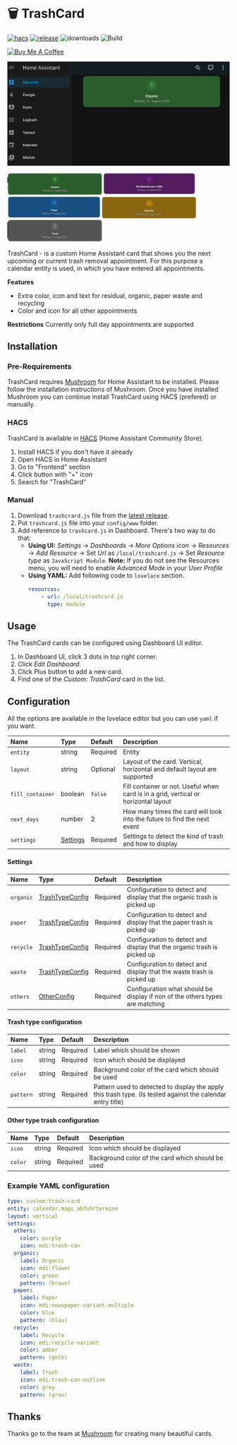# 🗑️ TrashCard

[![hacs][hacs-badge]][hacs-url]
[![release][release-badge]][release-url]
![downloads][downloads-badge]
![Build][build-badge]

<a href="https://www.buymeacoffee.com/idaho" target="_blank"><img src="https://www.buymeacoffee.com/assets/img/custom_images/white_img.png" alt="Buy Me A Coffee" style="height: auto !important;width: auto !important;" ></a>

![Cover](https://raw.githubusercontent.com/idaho/hassio-trash-card/c4d1af0895da6e0ad75ae46d0d6ce9c4cbce4a07/docs/img/overview.png)

![Organic](https://raw.githubusercontent.com/idaho/hassio-trash-card/c4d1af0895da6e0ad75ae46d0d6ce9c4cbce4a07/docs/img/organic.png)![Other Trash](https://raw.githubusercontent.com/idaho/hassio-trash-card/c4d1af0895da6e0ad75ae46d0d6ce9c4cbce4a07/docs/img/others.png)![Paper](https://raw.githubusercontent.com/idaho/hassio-trash-card/c4d1af0895da6e0ad75ae46d0d6ce9c4cbce4a07/docs/img/paper.png)![Recycle](https://raw.githubusercontent.com/idaho/hassio-trash-card/c4d1af0895da6e0ad75ae46d0d6ce9c4cbce4a07/docs/img/recycle.png)![Waste](https://raw.githubusercontent.com/idaho/hassio-trash-card/c4d1af0895da6e0ad75ae46d0d6ce9c4cbce4a07/docs/img/waste.png)

TrashCard - is a custom Home Assistant card that shows you the next upcoming or current trash removal appointment. 
For this purpose a calendar entity is used, in which you have entered all appointments.

**Features**
- Extra color, icon and text for residual, organic, paper waste and recycling
- Color and icon for all other appointments

**Restrictions**
Currently only full day appointments are supported

## Installation

### Pre-Requirements

TrashCard requires [Mushroom][mushroom-url] for Home Assistant to be installed. Please follow the installation instructions of Mushroom. Once you have installed Mushroom you can continue install TrashCard using HACS (prefered) or manually.

### HACS

TrashCard is available in [HACS][hacs] (Home Assistant Community Store).

1. Install HACS if you don't have it already
2. Open HACS in Home Assistant
3. Go to "Frontend" section
4. Click button with "+" icon
5. Search for "TrashCard"

### Manual

1. Download `trashcrard.js` file from the [latest release][release-url].
2. Put `trashcard.js` file into your `config/www` folder.
3. Add reference to `trashcard.js` in Dashboard. There's two way to do that:
    - **Using UI:** _Settings_ → _Dashboards_ → _More Options icon_ → _Resources_ → _Add Resource_ → Set _Url_ as `/local/trashcard.js` → Set _Resource type_ as `JavaScript Module`.
      **Note:** If you do not see the Resources menu, you will need to enable _Advanced Mode_ in your _User Profile_
    - **Using YAML:** Add following code to `lovelace` section.
        ```yaml
        resources:
            - url: /local/trashcard.js
              type: module
        ```

## Usage

The TrashCard cards can be configured using Dashboard UI editor.

1. In Dashboard UI, click 3 dots in top right corner.
2. Click _Edit Dashboard_.
3. Click Plus button to add a new card.
4. Find one of the _Custom: TrashCard_ card in the list.

## Configuration

All the options are available in the lovelace editor but you can use `yaml` if you want.

| Name                | Type                                                | Default     | Description                                                                         |
| :------------------ | :-------------------------------------------------- | :---------- | :---------------------------------------------------------------------------------- |
| `entity`            | string                                              | Required    | Entity                                                                              |
| `layout`            | string                                              | Optional    | Layout of the card. Vertical, horizontal and default layout are supported           |
| `fill_container`    | boolean                                             | `false`     | Fill container or not. Useful when card is in a grid, vertical or horizontal layout |
| `next_days`    | number                                                   | 2     | How many times the card will look into the future to find the next event |
| `settings`    | [Settings](#settings)                                            | Required | Settings to detect the kind of trash and how to display |


#### Settings


| Name                | Type                                                | Default     | Description                                                                         |
| :------------------ | :-------------------------------------------------- | :---------- | :---------------------------------------------------------------------------------- |
| `organic`    | [TrashTypeConfig](#trash-type-configuration)       | Required    | Configuration to detect and display that the organic trash is picked up  |
| `paper`      | [TrashTypeConfig](#trash-type-configuration)       | Required    | Configuration to detect and display that the paper trash is picked up |
| `recycle`    | [TrashTypeConfig](#trash-type-configuration)       | Required    | Configuration to detect and display that the organic trash is picked up |
| `waste`      | [TrashTypeConfig](#trash-type-configuration)       | Required    | Configuration to detect and display that the waste trash is picked up |
| `others`     | [OtherConfig](#other-type-trash-configuration)       | Required    | Configuration what should be display if non of the others types are matching |


#### Trash type configuration

| Name                | Type                                                | Default     | Description                                                                         |
| :------------------ | :-------------------------------------------------- | :---------- | :---------------------------------------------------------------------------------- |
| `label`    | string       | Required    | Label which should be shown  |
| `icon`      | string       | Required    | Icon which should be displayed  |
| `color`    | string       | Required    | Background color of the card which should be used |
| `pattern`      | string       | Required    | Pattern used to detected to display the apply this trash type. (Is tested against the calendar entry title) 

#### Other type trash configuration

| Name                | Type                                                | Default     | Description                                                                         |
| :------------------ | :-------------------------------------------------- | :---------- | :---------------------------------------------------------------------------------- |
| `icon`      | string       | Required    | Icon which should be displayed  |
| `color`    | string       | Required    | Background color of the card which should be used |


### Example YAML configuration

```yaml
type: custom:trash-card
entity: calendar.mags_abfuhrtermine
layout: vertical
settings:
  others:
    color: purple
    icon: mdi:trash-can
  organic:
    label: Organic
    icon: mdi:flower
    color: green
    pattern: (braun)
  paper:
    label: Paper
    icon: mdi:newspaper-variant-multiple
    color: blue
    pattern: (blau)
  recycle:
    label: Recycle
    icon: mdi:recycle-variant
    color: amber
    pattern: (gelb)
  waste:
    label: Trash
    icon: mdi:trash-can-outline
    color: grey
    pattern: (grau)
``````


## Thanks

Thanks go to the team at [Mushroom][mushroom-url] for creating many beautiful cards.



<!-- Badges -->
[hacs-url]: https://github.com/hacs/integration
[hacs-badge]: https://img.shields.io/badge/hacs-default-orange.svg?style=flat-square
[release-badge]: https://img.shields.io/github/v/release/idaho/hassio-trash-card?style=flat-square
[downloads-badge]: https://img.shields.io/github/downloads/idaho/hassio-trash-card/total?style=flat-square
[build-badge]: https://img.shields.io/github/actions/workflow/status/idaho/hassio-trash-card/build.yml?label=Build&style=flat-square

<!-- References -->
[mushroom-url]: https://github.com/piitaya/lovelace-mushroom
[home-assistant]: https://www.home-assistant.io/
[home-assitant-theme-docs]: https://www.home-assistant.io/integrations/frontend/#defining-themes
[hacs]: https://hacs.xyz
[ui-lovelace-minimalist]: https://ui-lovelace-minimalist.github.io/UI/
[release-url]: https://github.com/idaho/hassio-trash-card/releases
